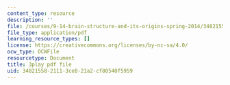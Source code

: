 ```yaml
---
content_type: resource
description: ''
file: /courses/9-14-brain-structure-and-its-origins-spring-2014/3482155821113ce821a2cf80540f5959_555138.pdf
file_type: application/pdf
learning_resource_types: []
license: https://creativecommons.org/licenses/by-nc-sa/4.0/
ocw_type: OCWFile
resourcetype: Document
title: 3play pdf file
uid: 34821558-2111-3ce8-21a2-cf80540f5959
---
```

